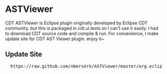 # ASTViewer
CDT ASTViewer is Eclipse plugin originally developed by Eclipse CDT community. but this is packaged in cdt.ui.tests so I can't use it easily. 
I had to download CDT source code and compile & run. For convenience, I make update site for CDT AST Viewer plugin.
enjoy it~

## Update Site
<pre>  https://raw.github.com/nberserk/ASTViewer/master/org.eclipse.cdt.ui.astviewer.update </pre>
